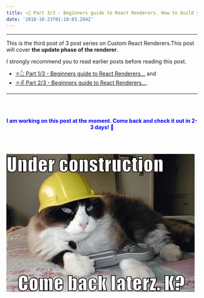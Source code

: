 ```yaml
---
title: ⚛️🤟 Part 3/3 - Beginners guide to React Renderers. How to build your own renderer from scratch?
date: '2018-10-23T01:10:03.284Z'
---
```


---

This is the third post of 3 post series on Custom React Renderers.This post will cover **the update phase of the renderer**.

I strongly recommend you to read earlier posts before reading this post.

- <a href='/react-custom-renderer-1/' target='_blank'>⚛️👆 Part 1/3 - Beginners guide to React Renderers...</a> and
- <a href='/react-custom-renderer-2/' target='_blank'>⚛️✌️ Part 2/3 - Beginners guide to React Renderers...</a>.

---

<br/>
<br/>

<span style="color:blue; font-weight:bold; text-align:center; display:block;">I am working on this post at the moment. Come back and check it out in 2-3 days! 😬</span>

<br/>
<br/>

![under_construction](./under_construction.png)
